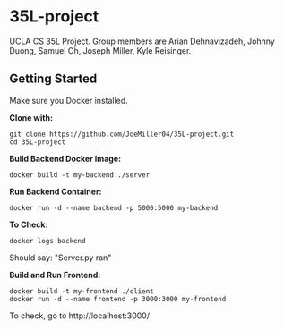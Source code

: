 # 35L-project
UCLA CS 35L Project. Group members are Arian Dehnavizadeh, Johnny Duong, Samuel Oh, Joseph Miller, Kyle Reisinger.

## Getting Started
Make sure you Docker installed.

**Clone with:**
```
git clone https://github.com/JoeMiller04/35L-project.git
cd 35L-project
```

**Build Backend Docker Image:**
```
docker build -t my-backend ./server
```

**Run Backend Container:**
```
docker run -d --name backend -p 5000:5000 my-backend
```

**To Check:**
```
docker logs backend
```

Should say: "Server.py ran"

**Build and Run Frontend:**
```
docker build -t my-frontend ./client
docker run -d --name frontend -p 3000:3000 my-frontend
```

To check, go to http://localhost:3000/

